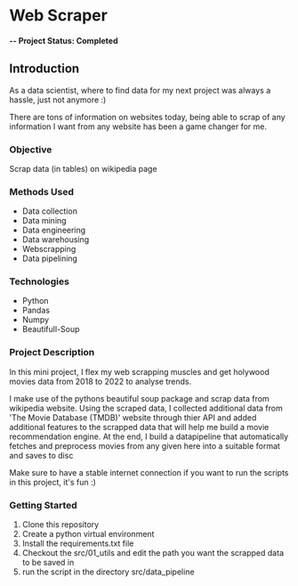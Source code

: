 # Web Scraper

#### -- Project Status: Completed

## Introduction

As a data scientist, where to find data for my next project was always a hassle, just not anymore :)

There are tons of information on websites today, being able to scrap of any information I want from any website has been a game changer for me.

### Objective

Scrap data (in tables) on wikipedia page

### Methods Used

* Data collection
* Data mining
* Data engineering
* Data warehousing
* Webscrapping
* Data pipelining

### Technologies

* Python
* Pandas
* Numpy
* Beautifull-Soup

### Project Description

In this mini project, I flex my web scrapping muscles and get holywood movies data from 2018 to 2022 to analyse trends.

I make use of the pythons beautiful soup package and scrap data from wikipedia website. Using the scraped data, I collected additional data from 'The Movie Database (TMDB)' website through thier API and added additional features to the scrapped data that will help me build a movie recommendation engine. At the end, I build a datapipeline that automatically fetches and preprocess movies from any given here into a suitable format and saves to disc

Make sure to have a stable internet connection if you want to run the scripts in this project, it's fun :)

### Getting Started

1. Clone this repository
2. Create a python virtual environment
3. Install the requirements.txt file
4. Checkout the src/01_utils and edit the path you want the scrapped data to be saved in
5. run the script in the directory src/data_pipeline

